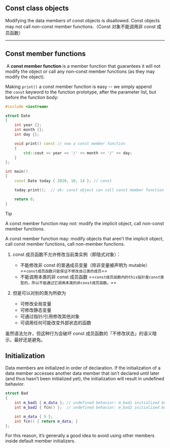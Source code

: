 

## Const class objects

Modifying the data members of const objects is disallowed.
Const objects may not call non-const member functions.（Const 对象不能调用非 const 成员函数）

---
## Const member functions

 A **const member function** is a member function that guarantees it will not modify the object or call any non-const member functions (as they may modify the object).

Making `print()` a const member function is easy -- we simply append the `const` keyword to the function prototype, after the parameter list, but before the function body:

```cpp
#include <iostream>

struct Date
{
    int year {};
    int month {};
    int day {};

    void print() const // now a const member function
    {
        std::cout << year << '/' << month << '/' << day;
    }
};

int main()
{
    const Date today { 2020, 10, 14 }; // const

    today.print();  // ok: const object can call const member function

    return 0;
}
```

> [!Tip]
> A const member function may not: 
> modify the implicit object, call non-const member functions.  
> 
> A const member function may: 
> modify objects that aren’t the implicit object, call const member functions, call non-member functions.

1. const 成员函数不允许修改当前类实例（即隐式对象）：
	- 不能修改非 const 的普通成员变量（除非变量被声明为 mutable）
	  ==`const成员函数只能保证不修改自己类的成员`==
	- 不能调用本类的非 const 成员函数
	  ==`const成员函数内的this指针是const类型的，所以不能通过它调用本类的非const成员函数。`==
	
2. 但是可以对别的类为所欲为
	- 可修改全局变量
	- 可修改静态变量
	- 可通过指针/引用修改其他对象
	- 可调用任何可能改变外部状态的函数

虽然语法允许，但这种行为会破坏 const 成员函数的「不修改状态」的语义暗示，最好还是避免。

## Initialization

Data members are initialized in order of declaration. If the initialization of a data member accesses another data member that isn’t declared until later (and thus hasn’t been initialized yet), the initialization will result in undefined behavior.

```cpp
struct Bad
{
    int m_bad1 { m_data }; // undefined behavior: m_bad1 initialized before m_data
    int m_bad2 { fcn() };  // undefined behavior: m_bad2 initialized before m_data (accessed through fcn())

    int m_data { 5 };
    int fcn() { return m_data; }
};
```

For this reason, it’s generally a good idea to avoid using other members inside default member initializers.